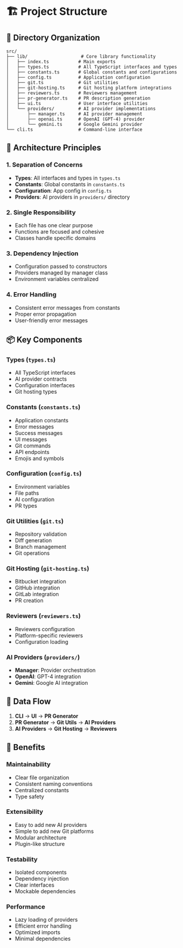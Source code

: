 # 🏗️ Project Structure

## 📁 Directory Organization

```
src/
├── lib/                    # Core library functionality
│   ├── index.ts           # Main exports
│   ├── types.ts           # All TypeScript interfaces and types
│   ├── constants.ts       # Global constants and configurations
│   ├── config.ts          # Application configuration
│   ├── git.ts             # Git utilities
│   ├── git-hosting.ts     # Git hosting platform integrations
│   ├── reviewers.ts       # Reviewers management
│   ├── pr-generator.ts    # PR description generation
│   ├── ui.ts              # User interface utilities
│   └── providers/         # AI provider implementations
│       ├── manager.ts     # AI provider management
│       ├── openai.ts      # OpenAI (GPT-4) provider
│       └── gemini.ts      # Google Gemini provider
└── cli.ts                 # Command-line interface
```

## 🔧 Architecture Principles

### 1. **Separation of Concerns**

- **Types**: All interfaces and types in `types.ts`
- **Constants**: Global constants in `constants.ts`
- **Configuration**: App config in `config.ts`
- **Providers**: AI providers in `providers/` directory

### 2. **Single Responsibility**

- Each file has one clear purpose
- Functions are focused and cohesive
- Classes handle specific domains

### 3. **Dependency Injection**

- Configuration passed to constructors
- Providers managed by manager class
- Environment variables centralized

### 4. **Error Handling**

- Consistent error messages from constants
- Proper error propagation
- User-friendly error messages

## 📦 Key Components

### **Types (`types.ts`)**

- All TypeScript interfaces
- AI provider contracts
- Configuration interfaces
- Git hosting types

### **Constants (`constants.ts`)**

- Application constants
- Error messages
- Success messages
- UI messages
- Git commands
- API endpoints
- Emojis and symbols

### **Configuration (`config.ts`)**

- Environment variables
- File paths
- AI configuration
- PR types

### **Git Utilities (`git.ts`)**

- Repository validation
- Diff generation
- Branch management
- Git operations

### **Git Hosting (`git-hosting.ts`)**

- Bitbucket integration
- GitHub integration
- GitLab integration
- PR creation

### **Reviewers (`reviewers.ts`)**

- Reviewers configuration
- Platform-specific reviewers
- Configuration loading

### **AI Providers (`providers/`)**

- **Manager**: Provider orchestration
- **OpenAI**: GPT-4 integration
- **Gemini**: Google AI integration

## 🔄 Data Flow

1. **CLI** → **UI** → **PR Generator**
2. **PR Generator** → **Git Utils** → **AI Providers**
3. **AI Providers** → **Git Hosting** → **Reviewers**

## 🎯 Benefits

### **Maintainability**

- Clear file organization
- Consistent naming conventions
- Centralized constants
- Type safety

### **Extensibility**

- Easy to add new AI providers
- Simple to add new Git platforms
- Modular architecture
- Plugin-like structure

### **Testability**

- Isolated components
- Dependency injection
- Clear interfaces
- Mockable dependencies

### **Performance**

- Lazy loading of providers
- Efficient error handling
- Optimized imports
- Minimal dependencies
